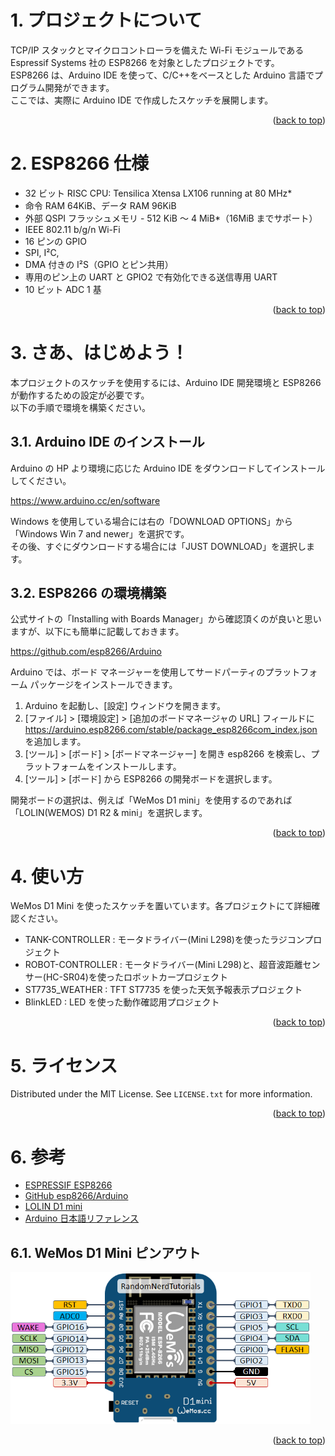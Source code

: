 <a name="readme-top"></a>

<!-- ABOUT THE PROJECT -->

# 1. プロジェクトについて

TCP/IP スタックとマイクロコントローラを備えた Wi-Fi モジュールである Espressif Systems 社の ESP8266 を対象としたプロジェクトです。  
ESP8266 は、Arduino IDE を使って、C/C++をベースとした Arduino 言語でプログラム開発ができます。  
ここでは、実際に Arduino IDE で作成したスケッチを展開します。

<p align="right">(<a href="#readme-top">back to top</a>)</p>

<!-- ABOUT THE TARGET -->

# 2. ESP8266 仕様

- 32 ビット RISC CPU: Tensilica Xtensa LX106 running at 80 MHz\*
- 命令 RAM 64KiB、データ RAM 96KiB
- 外部 QSPI フラッシュメモリ - 512 KiB ～ 4 MiB\*（16MiB までサポート）
- IEEE 802.11 b/g/n Wi-Fi
- 16 ピンの GPIO
- SPI, I²C,
- DMA 付きの I²S（GPIO とピン共用）
- 専用のピン上の UART と GPIO2 で有効化できる送信専用 UART
- 10 ビット ADC 1 基

<p align="right">(<a href="#readme-top">back to top</a>)</p>

<!-- GETTING STARTED -->

# 3. さあ、はじめよう！

本プロジェクトのスケッチを使用するには、Arduino IDE 開発環境と ESP8266 が動作するための設定が必要です。  
以下の手順で環境を構築ください。

## 3.1. Arduino IDE のインストール

Arduino の HP より環境に応じた Arduino IDE をダウンロードしてインストールしてください。

https://www.arduino.cc/en/software

Windows を使用している場合には右の「DOWNLOAD OPTIONS」から「Windows Win 7 and newer」を選択です。  
その後、すぐにダウンロードする場合には「JUST DOWNLOAD」を選択します。

## 3.2. ESP8266 の環境構築

公式サイトの「Installing with Boards Manager」から確認頂くのが良いと思いますが、以下にも簡単に記載しておきます。

https://github.com/esp8266/Arduino

Arduino では、ボード マネージャーを使用してサードパーティのプラットフォーム パッケージをインストールできます。

1. Arduino を起動し、[設定] ウィンドウを開きます。
2. [ファイル] > [環境設定] > [追加のボードマネージャの URL] フィールドに https://arduino.esp8266.com/stable/package_esp8266com_index.json を追加します。
3. [ツール] > [ボード] > [ボードマネージャー] を開き esp8266 を検索し、プラットフォームをインストールします。
4. [ツール] > [ボード] から ESP8266 の開発ボードを選択します。

開発ボードの選択は、例えば「WeMos D1 mini」を使用するのであれば「LOLIN(WEMOS) D1 R2 & mini」を選択します。

<p align="right">(<a href="#readme-top">back to top</a>)</p>

<!-- USAGE EXAMPLES -->

# 4. 使い方

WeMos D1 Mini を使ったスケッチを置いています。各プロジェクトにて詳細確認ください。

- TANK-CONTROLLER : モータドライバー(Mini L298)を使ったラジコンプロジェクト
- ROBOT-CONTROLLER : モータドライバー(Mini L298)と、超音波距離センサー(HC-SR04)を使ったロボットカープロジェクト
- ST7735_WEATHER : TFT ST7735 を使った天気予報表示プロジェクト
- BlinkLED : LED を使った動作確認用プロジェクト

<p align="right">(<a href="#readme-top">back to top</a>)</p>

<!-- LICENSE -->

# 5. ライセンス

Distributed under the MIT License. See `LICENSE.txt` for more information.

<p align="right">(<a href="#readme-top">back to top</a>)</p>

<!-- ACKNOWLEDGMENTS -->

# 6. 参考

- [ESPRESSIF ESP8266](https://www.espressif.com/en/products/socs/esp8266)
- [GitHub esp8266/Arduino](https://github.com/esp8266/Arduino)
- [LOLIN D1 mini](https://www.wemos.cc/en/latest/d1/d1_mini.html)
- [Arduino 日本語リファレンス](http://www.musashinodenpa.com/arduino/ref/index.php)

## 6.1. WeMos D1 Mini ピンアウト

<img src=".//d1-mini-pinout.png" width="480">

<p align="right">(<a href="#readme-top">back to top</a>)</p>

